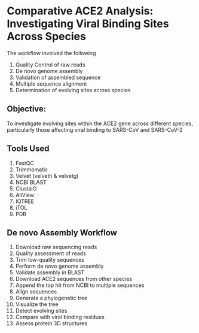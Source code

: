 # Comparative ACE2 Analysis: Investigating Viral Binding Sites Across Species 

The workflow involved the following
1. Quality Control of raw reads
2. De novo genome assembly
3. Validation of assembled sequence
4. Multiple sequence alignment
5. Determination of evolving sites across species

## Objective:

To investigate evolving sites within the ACE2 gene across different species, particularly those affecting viral binding to SARS-CoV and SARS-CoV-2

## Tools Used
1. FastQC
2. Trimmomatic
3. Velvet (velveth & velvetg)
4. NCBI BLAST
5. ClustalO
6. AliView
7. IQTREE
8. iTOL
9. PDB

## De novo Assembly Workflow
1. Download raw sequencing reads
2. Quality assessment of reads
3. Trim low-quality sequences
4. Perform de novo genome assembly
5. Validate assembly in BLAST
6. Download ACE2 sequences from other species
7. Append the top hit from NCBI to multiple sequences
8. Align sequences
9. Generate a phylogenetic tree
10. Visualize the tree
11. Detect evolving sites
14. Compare with viral binding residues
15. Assess protein 3D structures

